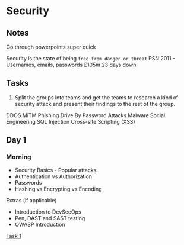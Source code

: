 # Security

## Notes 

Go through powerpoints super quick

Security is the state of being `free from danger or threat`
PSN 2011 - Usernames, emails, passwords £105m 23 days down

## Tasks

1. Split the groups into teams and get the teams to research a kind of security attack and present their findings to the rest of the group.

DDOS
MiTM
Phishing
Drive By
Password Attacks
Malware
Social Engineering
SQL Injection
Cross-site Scripting (XSS)



## Day 1

### Morning

- Security Basics - Popular attacks
- Authentication vs Authorization
- Passwords
- Hashing vs Encrypting vs Encoding

Extras (if applicable)
- Introduction to DevSecOps
- Pen, DAST and SAST testing
- OWASP Introduction

[Task 1](#Tasks)